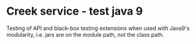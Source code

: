 # Creek service - test java 9

Testing of API and black-box testing extensions when used *with* Java9's modularity, 
i.e. jars are on the module path, not the class path.